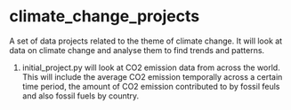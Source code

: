 # climate_change_projects
A set of data projects related to the theme of climate change. It will look at data on climate change and analyse them to find trends and patterns.

1. initial_project.py will look at CO2 emission data from across the world. This will include the average CO2 emission
temporally across a certain time period, the amount of CO2 emission contributed to by fossil feuls and also fossil fuels
by country.
